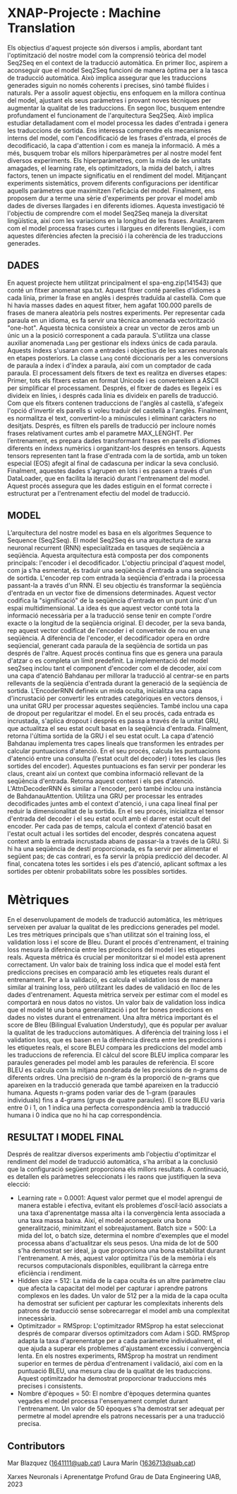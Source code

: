 
# XNAP-Projecte : Machine Translation
Els objectius d'aquest projecte són diversos i amplis, abordant tant l'optimització del nostre model com la comprensió teòrica del model Seq2Seq en el context de la traducció automàtica.
En primer lloc, aspirem a aconseguir que el model Seq2Seq funcioni de manera òptima per a la tasca de traducció automàtica. Això implica assegurar que les traduccions generades siguin no només coherents i precises, sinó també fluïdes i naturals. Per a assolir aquest objectiu, ens enfoquem en la millora contínua del model, ajustant els seus paràmetres i provant noves tècniques per augmentar la qualitat de les traduccions. 
En segon lloc, busquem entendre profundament el funcionament de l'arquitectura Seq2Seq. Això implica estudiar detalladament com el model processa les dades d'entrada i genera les traduccions de sortida. Ens interessa comprendre els mecanismes interns del model, com l'encodificació de les frases d'entrada, el procés de decodificació, la capa d'attention  i com es maneja la informació.
A més a més, busquem trobar els millors hiperparàmetres per al nostre model fent diversos experiments. Els hiperparàmetres, com la mida de les unitats amagades, el learning rate, els optimitzadors, la mida del batch, i altres factors, tenen un impacte significatiu en el rendiment del model. Mitjançant experiments sistemàtics, provem diferents configuracions per identificar aquells paràmetres que maximitzen l'eficàcia del model. 
Finalment, ens proposem dur a terme una sèrie d'experiments per provar el model amb dades de diverses llargades i en diferents idiomes. Aquesta investigació té l'objectiu de comprendre com el model Seq2Seq maneja la diversitat lingüística, així com les variacions en la longitud de les frases. Analitzarem com el model processa frases curtes i llargues en diferents llengües, i com aquestes diferències afecten la precisió i la coherència de les traduccions generades.

## DADES
En aquest projecte hem utilitzat principalment el spa-eng.zip(141543) que conté un fitxer anomenat spa.txt. Aquest fitxer conté parelles d’idiomes a cada línia, primer la frase en anglès i després traduïda al castellà. Com que hi havia masses dades en aquest fitxer, hem agafat 100.000 parells de frases de manera aleatòria pels nostres experiments.
Per representar cada paraula en un idioma, es fa servir una tècnica anomenada vectorització "one-hot". Aquesta tècnica consisteix a crear un vector de zeros amb un únic un a la posició corresponent a cada paraula. 
S'utilitza una classe auxiliar anomenada `Lang` per gestionar els índexs únics de cada paraula. Aquests índexs s'usaran com a entrades i objectius de les xarxes neuronals en etapes posteriors. La classe `Lang` conté diccionaris per a les conversions de paraula a índex i d'índex a paraula, així com un comptador de cada paraula.
El processament dels fitxers de text es realitza en diverses etapes:
Primer, tots els fitxers estan en format Unicode i es converteixen a ASCII per simplificar el processament.  Després, el fitxer de dades es llegeix i es divideix en línies, i després cada línia es divideix en parells de traducció. Com que els fitxers contenen traduccions de l'anglès al castellà, s'afegeix l'opció d'invertir els parells si voleu traduir del castellà a l'anglès. Finalment, es normalitza el text, convertint-lo a minúscules i eliminant caràcters no desitjats. Després, es filtren els parells de traducció per incloure només frases relativament curtes amb el parametre MAX_LENGHT. 
Per l’entrenament, es prepara dades transformant frases en parells d'idiomes diferents en índexs numèrics i organitzant-los després en tensors. Aquests tensors representen tant la frase d'entrada com la de sortida, amb un token especial (EOS) afegit al final de cadascuna per indicar la seva conclusió. Finalment, aquestes dades s'agrupen en lots i es passen a través d'un DataLoader, que en facilita la iteració durant l'entrenament del model. Aquest procés assegura que les dades estiguin en el format correcte i estructurat per a l'entrenament efectiu del model de traducció.



## MODEL
L’arquitectura del nostre model es basa en els algoritmes Sequence to Sequence (Seq2Seq). El model Seq2Seq és una arquitectura de xarxa neuronal recurrent (RNN) especialitzada en tasques de seqüència a seqüència. Aquesta arquitectura està composta per dos components principals: l'encoder i el decodificador. L'objectiu principal d'aquest model, com ja s’ha esmentat,  és traduir una seqüència d'entrada a una seqüència de sortida.
L'encoder rep com entrada la seqüència d'entrada i la processa passant-la a través d'un RNN. El seu objectiu és transformar la seqüència d'entrada en un vector fixe de dimensions determinades. Aquest vector codifica la "significació" de la seqüència d'entrada en un punt únic d'un espai multidimensional. La idea és que aquest vector conté tota la informació necessària per a la traducció sense tenir en compte l'ordre exacte o la longitud de la seqüència original.
El decoder, per la seva banda, rep aquest vector codificat de l'encoder i el converteix de nou en una seqüència. A diferència de l'encoder, el decodificador opera en ordre seqüencial, generant cada paraula de la seqüència de sortida un pas després de l'altre. Aquest procés continua fins que es genera una paraula d'atzar o es completa un límit predefinit.
La implementació del model seq2seq inclou tant el component d'encoder com el de decoder, així com una capa d'atenció Bahdanau per millorar la traducció al centrar-se en parts rellevants de la seqüència d'entrada durant la generació de la seqüència de sortida. L'EncoderRNN defineix un mida oculta, inicialitza una capa d'incrustació per convertir les entrades categòriques en vectors densos, i una unitat GRU per processar aquestes seqüències. També inclou una capa de dropout per regularitzar el model. En el seu procés, cada entrada es incrustada, s'aplica dropout i després es passa a través de la unitat GRU, que actualitza el seu estat ocult basat en la seqüència d'entrada. Finalment, retorna l'última sortida de la GRU i el seu estat ocult. 
La capa d'atenció Bahdanau implementa tres capes lineals que transformen les entrades per calcular puntuacions d'atenció. En el seu procés, calcula les puntuacions d'atenció entre una consulta (l'estat ocult del decoder) i totes les claus (les sortides del encoder). Aquestes puntuacions es fan servir per ponderar les claus, creant així un context que combina informació rellevant de la seqüència d'entrada. Retorna aquest context i els pes d'atenció. L'AttnDecoderRNN és similar a l'encoder, però també inclou una instància de BahdanauAttention. Utilitza una GRU per processar les entrades decodificades juntes amb el context d'atenció, i una capa lineal final per reduir la dimensionalitat de la sortida. En el seu procés, inicialitza el tensor d'entrada del decoder i el seu estat ocult amb el darrer estat ocult del encoder. Per cada pas de temps, calcula el context d'atenció basat en l'estat ocult actual i les sortides del encoder, després concatena aquest context amb la entrada incrustada abans de passar-la a través de la GRU. Si hi ha una seqüència de destí proporcionada, es fa servir per alimentar el següent pas; de cas contrari, es fa servir la pròpia predicció del decoder. Al final, concatena totes les sortides i els pes d'atenció, aplicant softmax a les sortides per obtenir probabilitats sobre les possibles sortides.

# Mètriques 
En el desenvolupament de models de traducció automàtica, les mètriques serveixen per avaluar la qualitat de les prediccions generades pel model. Les tres mètriques principals que s'han utilitzat són el training loss, el validation loss i el score  de Bleu.
Durant el procés d'entrenament, el training loss mesura la diferència entre les prediccions del model i les etiquetes reals. Aquesta métrica és crucial per monitoritzar si el model està aprenent correctament. Un valor baix de training loss indica que el model està fent prediccions precises en comparació amb les etiquetes reals durant el entrenament.
Per a la validació, es calcula el validation loss de manera similar al training loss, però utilitzant les dades de validació en lloc de les dades d'entrenament. Aquesta mètrica serveix per estimar com el model es comportarà en nous datos no vistos. Un valor baix de validation loss indica que el model té una bona generalització i pot fer bones prediccions en dades no vistes durant el entrenament.
Una altra métrica important és el score de Bleu (Bilingual Evaluation Understudy), que és popular per avaluar la qualitat de les traduccions automàtiques. A diferència del training loss i el validation loss, que es basen en la diferència directa entre les prediccions i les etiquetes reals, el score BLEU compara les prediccions del model amb les traduccions de referencia.
El càlcul del score BLEU implica comparar les paraules generades pel model amb les paraules de referència. El score BLEU es calcula com la mitjana ponderada de les precisions de n-grams de diferents ordres. Una precisió de n-gram és la proporció de n-grams que apareixen en la traducció generada que també apareixen en la traducció humana. Aquests n-grams poden variar des de 1-gram (paraules individuals) fins a 4-grams (grups de quatre paraules).
El score BLEU varia entre 0 i 1, on 1 indica una perfecta correspondència amb la traducció humana i 0 indica que no hi ha cap correspondència. 

## RESULTAT I MODEL FINAL

Després de realitzar diversos experiments amb l'objectiu d'optimitzar el rendiment del model de traducció automàtica, s'ha arribat a la conclusió que la configuració següent proporciona els millors resultats. A continuació, es detallen els paràmetres seleccionats i les raons que justifiquen la seva elecció:
- Learning rate = 0.0001: Aquest valor permet que el model aprengui de manera estable i efectiva, evitant els problemes d'oscil·lació associats a una taxa d'aprenentatge massa alta i la convergència lenta associada a una taxa massa baixa. Així, el model aconsegueix una bona generalització, minimitzant el sobreajustament.
Batch size = 500: La mida del lot, o batch size, determina el nombre d'exemples que el model processa abans d'actualitzar els seus pesos. Una mida de lot de 500 s'ha demostrat ser ideal, ja que proporciona una bona estabilitat durant l'entrenament. A més, aquest valor optimitza l'ús de la memòria i els recursos computacionals disponibles, equilibrant la càrrega entre eficiència i rendiment.
- Hidden size = 512: La mida de la capa oculta és un altre paràmetre clau que afecta la capacitat del model per capturar i aprendre patrons complexos en les dades. Un valor de 512 per a la mida de la capa oculta ha demostrat ser suficient per capturar les complexitats inherents dels patrons de traducció sense sobrecarregar el model amb una complexitat innecessària. 
- Optimitzador = RMSprop: L'optimitzador RMSprop ha estat seleccionat després de comparar diversos optimitzadors com Adam i SGD. RMSprop adapta la taxa d'aprenentatge per a cada paràmetre individualment, el que ajuda a superar els problemes d'ajustament excessiu i convergència lenta. En els nostres experiments, RMSprop ha mostrat un rendiment superior en termes de pèrdua d'entrenament i validació, així com en la puntuació BLEU, una mesura clau de la qualitat de les traduccions. Aquest optimitzador ha demostrat proporcionar traduccions més precises i consistents.
- Nombre d'èpoques = 50: El nombre d'èpoques determina quantes vegades el model processa l'ensenyament complet durant l'entrenament. Un valor de 50 èpoques s'ha demostrat ser adequat per permetre al model aprendre els patrons necessaris per a una traducció precisa.



## Contributors
Mar Blazquez (1641111@uab.cat)
Laura Marín (1636713@uab.cat)

Xarxes Neuronals i Aprenentatge Profund
Grau de Data Engineering 
UAB, 2023
